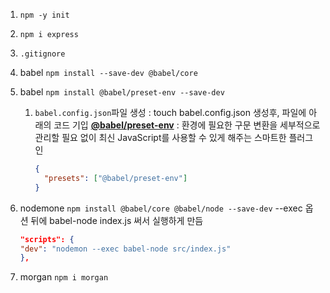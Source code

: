 1. `npm -y init`
2. `npm i express`
3. `.gitignore`
4. babel `npm install --save-dev @babel/core`
5. babel `npm install @babel/preset-env --save-dev`

   1. `babel.config.json`파일 생성 : touch babel.config.json
      생성후, 파일에 아래의 코드 기입
      [**@babel/preset-env**](https://babeljs.io/docs/en/babel-preset-env)
      : 환경에 필요한 구문 변환을 세부적으로 관리할 필요 없이 최신 JavaScript를 사용할 수 있게 해주는 스마트한 플러그인
      ```json
      {
        "presets": ["@babel/preset-env"]
      }
      ```

6. nodemone `npm install @babel/core @babel/node --save-dev`
   --exec 옵션 뒤에 babel-node index.js 써서 실행하게 만듬
   ```json
   "scripts": {
   "dev": "nodemon --exec babel-node src/index.js"
   },
   ```
7. morgan `npm i morgan`
